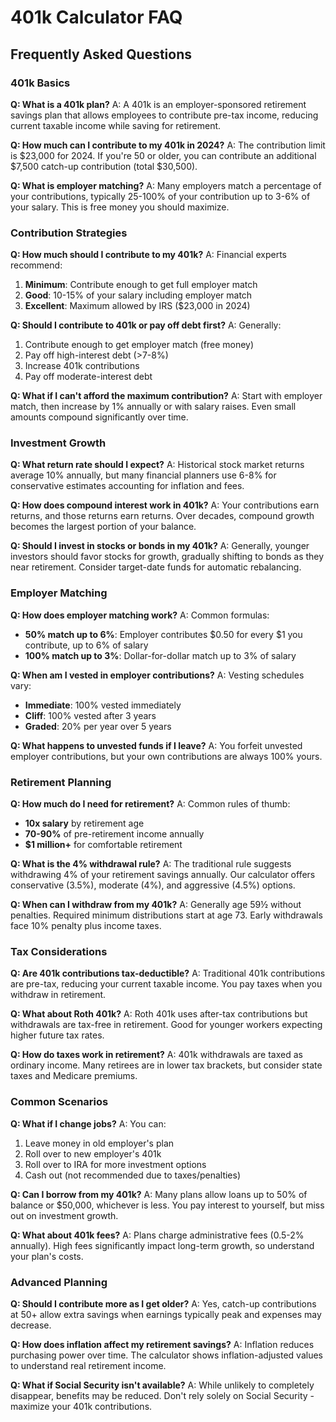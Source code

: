 # 401k Calculator FAQ

## Frequently Asked Questions

### 401k Basics

**Q: What is a 401k plan?**
A: A 401k is an employer-sponsored retirement savings plan that allows employees to contribute pre-tax income, reducing current taxable income while saving for retirement.

**Q: How much can I contribute to my 401k in 2024?**
A: The contribution limit is $23,000 for 2024. If you're 50 or older, you can contribute an additional $7,500 catch-up contribution (total $30,500).

**Q: What is employer matching?**
A: Many employers match a percentage of your contributions, typically 25-100% of your contribution up to 3-6% of your salary. This is free money you should maximize.

### Contribution Strategies

**Q: How much should I contribute to my 401k?**
A: Financial experts recommend:
1. **Minimum**: Contribute enough to get full employer match
2. **Good**: 10-15% of your salary including employer match
3. **Excellent**: Maximum allowed by IRS ($23,000 in 2024)

**Q: Should I contribute to 401k or pay off debt first?**
A: Generally:
1. Contribute enough to get employer match (free money)
2. Pay off high-interest debt (>7-8%)
3. Increase 401k contributions
4. Pay off moderate-interest debt

**Q: What if I can't afford the maximum contribution?**
A: Start with employer match, then increase by 1% annually or with salary raises. Even small amounts compound significantly over time.

### Investment Growth

**Q: What return rate should I expect?**
A: Historical stock market returns average 10% annually, but many financial planners use 6-8% for conservative estimates accounting for inflation and fees.

**Q: How does compound interest work in 401k?**
A: Your contributions earn returns, and those returns earn returns. Over decades, compound growth becomes the largest portion of your balance.

**Q: Should I invest in stocks or bonds in my 401k?**
A: Generally, younger investors should favor stocks for growth, gradually shifting to bonds as they near retirement. Consider target-date funds for automatic rebalancing.

### Employer Matching

**Q: How does employer matching work?**
A: Common formulas:
- **50% match up to 6%**: Employer contributes $0.50 for every $1 you contribute, up to 6% of salary
- **100% match up to 3%**: Dollar-for-dollar match up to 3% of salary

**Q: When am I vested in employer contributions?**
A: Vesting schedules vary:
- **Immediate**: 100% vested immediately
- **Cliff**: 100% vested after 3 years
- **Graded**: 20% per year over 5 years

**Q: What happens to unvested funds if I leave?**
A: You forfeit unvested employer contributions, but your own contributions are always 100% yours.

### Retirement Planning

**Q: How much do I need for retirement?**
A: Common rules of thumb:
- **10x salary** by retirement age
- **70-90%** of pre-retirement income annually
- **$1 million+** for comfortable retirement

**Q: What is the 4% withdrawal rule?**
A: The traditional rule suggests withdrawing 4% of your retirement savings annually. Our calculator offers conservative (3.5%), moderate (4%), and aggressive (4.5%) options.

**Q: When can I withdraw from my 401k?**
A: Generally age 59½ without penalties. Required minimum distributions start at age 73. Early withdrawals face 10% penalty plus income taxes.

### Tax Considerations

**Q: Are 401k contributions tax-deductible?**
A: Traditional 401k contributions are pre-tax, reducing your current taxable income. You pay taxes when you withdraw in retirement.

**Q: What about Roth 401k?**
A: Roth 401k uses after-tax contributions but withdrawals are tax-free in retirement. Good for younger workers expecting higher future tax rates.

**Q: How do taxes work in retirement?**
A: 401k withdrawals are taxed as ordinary income. Many retirees are in lower tax brackets, but consider state taxes and Medicare premiums.

### Common Scenarios

**Q: What if I change jobs?**
A: You can:
1. Leave money in old employer's plan
2. Roll over to new employer's 401k
3. Roll over to IRA for more investment options
4. Cash out (not recommended due to taxes/penalties)

**Q: Can I borrow from my 401k?**
A: Many plans allow loans up to 50% of balance or $50,000, whichever is less. You pay interest to yourself, but miss out on investment growth.

**Q: What about 401k fees?**
A: Plans charge administrative fees (0.5-2% annually). High fees significantly impact long-term growth, so understand your plan's costs.

### Advanced Planning

**Q: Should I contribute more as I get older?**
A: Yes, catch-up contributions at 50+ allow extra savings when earnings typically peak and expenses may decrease.

**Q: How does inflation affect my retirement savings?**
A: Inflation reduces purchasing power over time. The calculator shows inflation-adjusted values to understand real retirement income.

**Q: What if Social Security isn't available?**
A: While unlikely to completely disappear, benefits may be reduced. Don't rely solely on Social Security - maximize your 401k contributions.